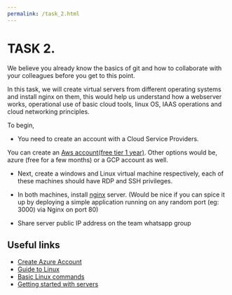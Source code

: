 ```yaml
---
permalink: /task_2.html
---
```



# TASK 2.

We believe you already know the basics of git and how to collaborate with your colleagues before you get to this point. 

In this task, we will create virtual servers from different operating systems and install nginx on them, this would help us understand how a webserver works, operational use of basic cloud tools, linux OS, IAAS operations and cloud networking principles. 

To begin, 

- You need to create an account with a Cloud Service Providers.
 
You can create an [Aws account(free tier 1 year)](#https://aws.amazon.com/free/?trk=ce1f55b8-6da8-4aa2-af36-3f11e9a449ae&sc_channel=ps&s_kwcid=AL!4422!3!433803620870!e!!g!!aws%20free%20tier&ef_id=CjwKCAjwwL6aBhBlEiwADycBICrd7WzV5tqajQAozKcflcBJX9KlNOtXhTqUQOQa4y1tqgJmYiyHGhoCiNEQAvD_BwE:G:s&s_kwcid=AL!4422!3!433803620870!e!!g!!aws%20free%20tier&all-free-tier.sort-by=item.additionalFields.SortRank&all-free-tier.sort-order=asc&awsf.Free%20Tier%20Types=*all&awsf.Free%20Tier%20Categories=*all).
 Other options would be, azure (free for a few months) or a GCP account as well. 

 - Next, create a windows and Linux virtual machine respectively, each of these machines should have RDP and SSH privileges. 

 - In both machines, install [nginx](https://www.nginx.com/resources/wiki/start/topics/tutorials/install/) server. 
 (Would be nice if you can spice it up by deploying a simple application running on any random port (eg: 3000) via Nginx on port 80)

- Share server public IP address on the team whatsapp group


## Useful links

 - [Create Azure Account](https://azure.microsoft.com/en-gb/free/search/?&ef_id=CjwKCAjwwL6aBhBlEiwADycBINRPnO8ofmJjSdESEq5QWn7UarMyOCIj5pOARhm5TMqkZGO3QqyWqhoCbEkQAvD_BwE:G:s&OCID=AIDcmm3bvqzxp1_SEM_CjwKCAjwwL6aBhBlEiwADycBINRPnO8ofmJjSdESEq5QWn7UarMyOCIj5pOARhm5TMqkZGO3QqyWqhoCbEkQAvD_BwE:G:s&gclid=CjwKCAjwwL6aBhBlEiwADycBINRPnO8ofmJjSdESEq5QWn7UarMyOCIj5pOARhm5TMqkZGO3QqyWqhoCbEkQAvD_BwE)
 - [Guide to Linux](https://ryanstutorials.net/linuxtutorial/)
 - [Basic Linux commands](https://dev.to/javinpaul/10-simple-linux-tips-which-save-50-of-my-time-in-the-command-line-4moo)
 - [Getting started with servers](https://serversforhackers.com/s/start-here)
